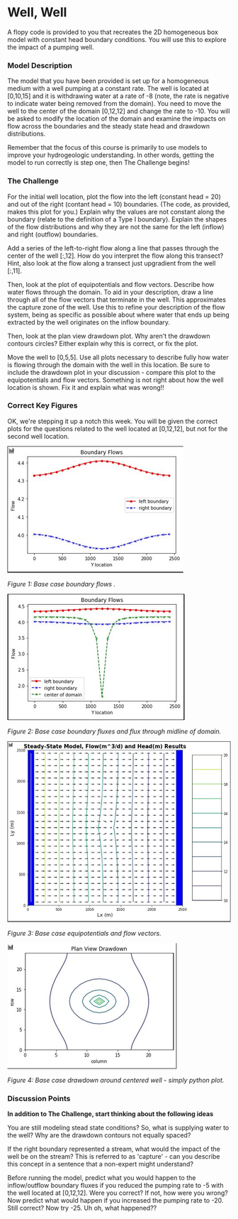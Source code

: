 # Well, Well

A flopy code is provided to you that recreates the 2D homogeneous box model with constant head boundary conditions.  You will use this to explore the impact of a pumping well.     

### Model Description
​The model that you have been provided is set up for a homogeneous medium with a well pumping at a constant rate.  The well is located at [0,10,15] and it is withdrawing water at a rate of -8 (note, the rate is negative to indicate water being removed from the domain).  You need to move the well to the center of the domain [0,12,12] and change the rate to -10.  You will be asked to modify the location of the domain and examine the impacts on flow across the boundaries and the steady state head and drawdown distributions.    

Remember that the focus of this course is primarily to use models to improve your hydrogeologic understanding.  In other words, getting the model to run correctly is step one, then The Challenge begins!

### The Challenge
For the initial well location, plot the flow into the left (constant head = 20) and out of the right (contant head = 10) boundaries.  (The code, as provided, makes this plot for you.)  Explain why the values are not constant along the boundary (relate to the definition of a Type I boundary).  Explain the shapes of the flow distributions and why they are not the same for the left (inflow) and right (outflow) boundaries.

Add a series of the left-to-right flow along a line that passes through the center of the well [:,12].  How do you interpret the flow along this transect?  Hint, also look at the flow along a transect just upgradient from the well [:,11].

Then, look at the plot of equipotentials and flow vectors.  Describe how water flows through the domain.  To aid in your description, draw a line through all of the flow vectors that terminate in the well.  This approximates the capture zone of the well. Use this to refine your description of the flow system, being as specific as possible about where water that ends up being extracted by the well originates on the inflow boundary.  

Then, look at the plan view drawdown plot.  Why aren't the drawdown contours circles?  Either explain why this is correct, or fix the plot.  

Move the well to [0,5,5].  Use all plots necessary to describe fully how water is flowing through the domain with the well in this location.  Be sure to include the drawdown plot in your discussion - compare this plot to the equipotentials and flow vectors.  Something is not right about how the well location is shown.  Fix it and explain what was wrong!!



### Correct Key Figures

OK, we're stepping it up a notch this week.  You will be given the correct plots for the questions related to the well located at [0,12,12], but not for the second well location.  


![](assets/The_Challenge-0156723f.JPG)

*Figure 1: Base case boundary flows .*

![](assets/The_Challenge-ae5ae4dd.JPG)

*Figure 2: Base case boundary fluxes and flux through midline of domain.*

![](assets/The_Challenge-ef395c5a.JPG)

*Figure 3: Base case equipotentials and flow vectors.*

![](assets/The_Challenge-0a301bf8.JPG)

*Figure 4: Base case drawdown around centered well - simply python plot.*


### Discussion Points
**In addition to The Challenge, start thinking about the following ideas**

You are still modeling stead state conditions?  So, what is supplying water to the well?  Why are the drawdown contours not equally spaced?  

If the right boundary represented a stream, what would the impact of the well be on the stream?  This is referred to as 'capture' - can you describe this concept in a sentence that a non-expert might understand?

Before running the model, predict what you would happen to the inflow/outflow boundary fluxes if you reduced the pumping rate to -5 with the well located at [0,12,12].  Were you correct?  If not, how were you wrong? Now predict what would happen if you increased the pumping rate to -20.  Still correct?  Now try -25.  Uh oh, what happened??
